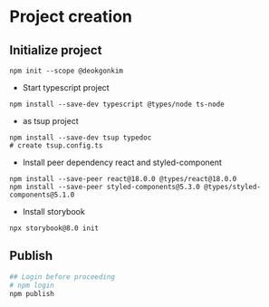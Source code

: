 # Project creation

## Initialize project

```
npm init --scope @deokgonkim
```

- Start typescript project
```
npm install --save-dev typescript @types/node ts-node
```

- as tsup project
```
npm install --save-dev tsup typedoc
# create tsup.config.ts
```

- Install peer dependency react and styled-component
```
npm install --save-peer react@18.0.0 @types/react@18.0.0
npm install --save-peer styled-components@5.3.0 @types/styled-components@5.1.0
```

- Install storybook
```
npx storybook@8.0 init
```

## Publish

```bash
## Login before proceeding
# npm login
npm publish
```
